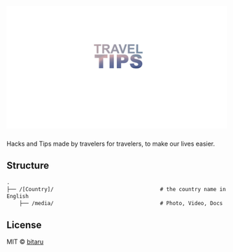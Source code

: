 # ![Travel Tips](media/promo.png)

Hacks and Tips made by travelers for travelers, to make our lives easier.

## Structure

```
.
├── /[Country]/                                  # the country name in English
    ├── /media/                                  # Photo, Video, Docs
```


## License

MIT © [bitaru](http://bitaru.com)
